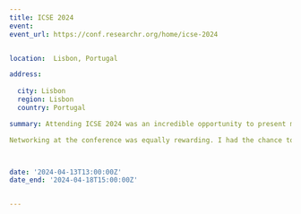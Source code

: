 ```yaml
---
title: ICSE 2024
event:
event_url: https://conf.researchr.org/home/icse-2024


location:  Lisbon, Portugal

address:
  
  city: Lisbon
  region: Lisbon
  country: Portugal

summary: Attending ICSE 2024 was an incredible opportunity to present my research on "From Boring to Boarding: Transforming Refactoring Education with Game-Based Learning." The experience allowed me to showcase an innovative approach to refactoring education, making it more engaging and accessible through interactive, game-based methods. Presenting at such a prestigious conference provided invaluable exposure, enabling me to connect with leading experts in software engineering.

Networking at the conference was equally rewarding. I had the chance to meet professionals and researchers who share similar interests, leading to insightful discussions about the future of refactoring education and potential collaborations. This exchange of ideas was a catalyst for deepening my understanding of current challenges and emerging trends in the field. Overall, ICSE 2024 was a significant step forward in my academic and professional journey, offering both recognition for my work and the possibility of future partnerships.



date: '2024-04-13T13:00:00Z'
date_end: '2024-04-18T15:00:00Z'


---
```







